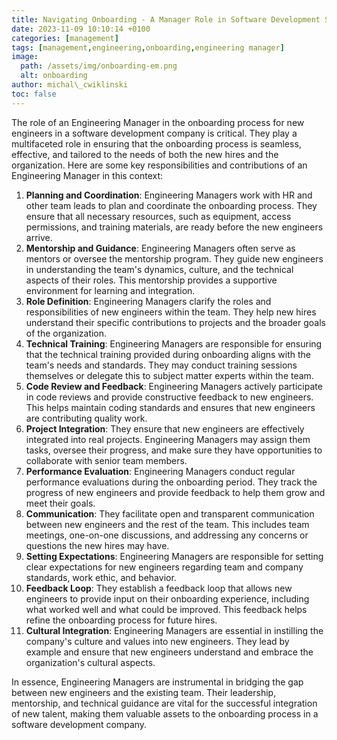 ```yaml
---
title: Navigating Onboarding - A Manager Role in Software Development Success
date: 2023-11-09 10:10:14 +0100
categories: [management]
tags: [management,engineering,onboarding,engineering manager]
image:
  path: /assets/img/onboarding-em.png
  alt: onboarding
author: michal\_cwiklinski
toc: false
---
```


The role of an Engineering Manager in the onboarding process for new engineers in a software development company is critical. They play a multifaceted role in ensuring that the onboarding process is seamless, effective, and tailored to the needs of both the new hires and the organization. Here are some key responsibilities and contributions of an Engineering Manager in this context:

1. **Planning and Coordination**: Engineering Managers work with HR and other team leads to plan and coordinate the onboarding process. They ensure that all necessary resources, such as equipment, access permissions, and training materials, are ready before the new engineers arrive.
2. **Mentorship and Guidance**: Engineering Managers often serve as mentors or oversee the mentorship program. They guide new engineers in understanding the team's dynamics, culture, and the technical aspects of their roles. This mentorship provides a supportive environment for learning and integration.
3. **Role Definition**: Engineering Managers clarify the roles and responsibilities of new engineers within the team. They help new hires understand their specific contributions to projects and the broader goals of the organization.
4. **Technical Training**: Engineering Managers are responsible for ensuring that the technical training provided during onboarding aligns with the team's needs and standards. They may conduct training sessions themselves or delegate this to subject matter experts within the team.
5. **Code Review and Feedback**: Engineering Managers actively participate in code reviews and provide constructive feedback to new engineers. This helps maintain coding standards and ensures that new engineers are contributing quality work.
6. **Project Integration**: They ensure that new engineers are effectively integrated into real projects. Engineering Managers may assign them tasks, oversee their progress, and make sure they have opportunities to collaborate with senior team members.
7. **Performance Evaluation**: Engineering Managers conduct regular performance evaluations during the onboarding period. They track the progress of new engineers and provide feedback to help them grow and meet their goals.
8. **Communication**: They facilitate open and transparent communication between new engineers and the rest of the team. This includes team meetings, one-on-one discussions, and addressing any concerns or questions the new hires may have.
9. **Setting Expectations**: Engineering Managers are responsible for setting clear expectations for new engineers regarding team and company standards, work ethic, and behavior.
10. **Feedback Loop**: They establish a feedback loop that allows new engineers to provide input on their onboarding experience, including what worked well and what could be improved. This feedback helps refine the onboarding process for future hires.
11. **Cultural Integration**: Engineering Managers are essential in instilling the company's culture and values into new engineers. They lead by example and ensure that new engineers understand and embrace the organization's cultural aspects.

In essence, Engineering Managers are instrumental in bridging the gap between new engineers and the existing team. Their leadership, mentorship, and technical guidance are vital for the successful integration of new talent, making them valuable assets to the onboarding process in a software development company.



